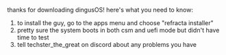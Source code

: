 thanks for downloading dingusOS! here's what you need to know:

1. to install the guy, go to the apps menu and choose "refracta installer"
2. pretty sure the system boots in both csm and uefi mode but didn't have time to test
3. tell techster_the_great on discord about any problems you have
